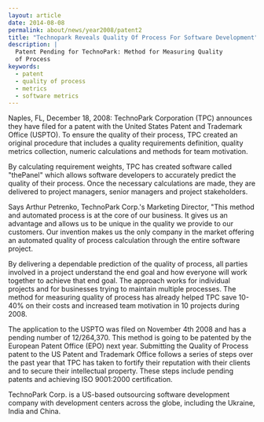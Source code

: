 ```yaml
---
layout: article
date: 2014-08-08
permalink: about/news/year2008/patent2
title: "Technopark Reveals Quality Of Process For Software Development"
description: |
  Patent Pending for TechnoPark: Method for Measuring Quality
  of Process
keywords:
  - patent
  - quality of process
  - metrics
  - software metrics
---
```


Naples, FL, December 18, 2008: TechnoPark Corporation (TPC) announces they have filed for a patent 
with the United States Patent and Trademark Office (USPTO). To ensure the quality of their process, 
TPC created an original procedure that includes a quality requirements definition, quality metrics 
collection, numeric calculations and methods for team motivation.

By calculating requirement weights, TPC has created software called "thePanel" which allows software 
developers to accurately predict the quality of their process. Once the necessary calculations are 
made, they are delivered to project managers, senior managers and project stakeholders.

Says Arthur Petrenko, TechnoPark Corp.'s Marketing Director, "This method and automated process is 
at the core of our business. It gives us an advantage and allows us to be unique in the quality we 
provide to our customers. Our invention makes us the only company in the market offering an 
automated quality of process calculation through the entire software project.

By delivering a dependable prediction of the quality of process, all parties involved in a project 
understand the end goal and how everyone will work together to achieve that end goal. The approach 
works for individual projects and for businesses trying to maintain multiple processes. The method 
for measuring quality of process has already helped TPC save 10-40% on their costs and increased 
team motivation in 10 projects during 2008.

The application to the USPTO was filed on November 4th 2008 and has a pending number of 12/264,370. 
This method is going to be patented by the European Patent Office (EPO) next year. Submitting the 
Quality of Process patent to the US Patent and Trademark Office follows a series of steps over the 
past year that TPC has taken to fortify their reputation with their clients and to secure their 
intellectual property. These steps include pending patents and achieving ISO 9001:2000 certification.

TechnoPark Corp. is a US-based outsourcing software development company with development centers 
across the globe, including the Ukraine, India and China.
